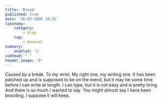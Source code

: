 ```yaml
---
title: 'Break'
published: true
date: '26-03-2006 18:25'
taxonomy:
    category:
        - blog
    tag:
        - General
summary:
    enabled: '1'
subhead: " "
header_image: '0'
---
```


Caused by a break. To my wrist. My right one, my writing one. It has been patched up and is supposed to be on the mend, but it may be some time before I can write at length. I can type, but it is not easy and is pretty tiring. And there is so much I wanted to say. You might almost say I have been brooding. I suppose it will keep.
